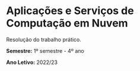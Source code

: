 # Aplicações e Serviços de Computação em Nuvem

Resolução do trabalho prático.

**Semestre:** 1º semestre - 4º ano

**Ano Letivo:** 2022/23
